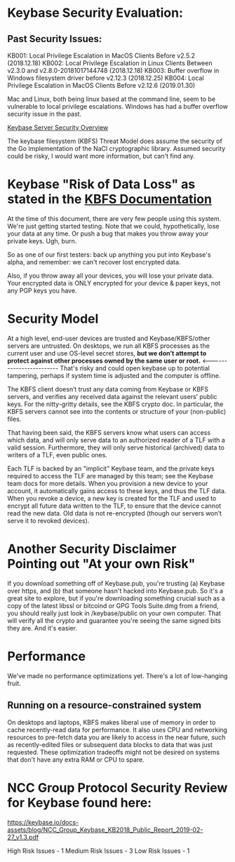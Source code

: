 # Keybase Security Evaluation:

## Past Security Issues: 

KB001: Local Privilege Escalation in MacOS Clients Before v2.5.2 (2018.12.18)
KB002: Local Privilege Escalation in Linux Clients Between v2.3.0 and v2.8.0-20181017144748 (2018.12.18)
KB003: Buffer overflow in Windows filesystem driver before v2.12.3 (2018.12.25)
KB004: Local Privilege Escalation in MacOS Clients Before v2.12.6 (2019.01.30)

Mac and Linux, both being linux based at the command line, seem to be vulnerable to local privilege escalations.  Windows has had a buffer overflow security issue in the past.

[Keybase Server Security Overview](https://keybase.io/docs/server_security)

The keybase filesystem  (KBFS) Threat Model does assume the security of the Go Implementation of the NaCl cryptographic library.  Assumed security could be risky, I would want more information, but can't find any.

# Keybase "Risk of Data Loss"  as stated in the [KBFS Documentation](https://keybase.io/docs/kbfs)

At the time of this document, there are very few people using this system. We're just getting started testing. Note that we could, hypothetically, lose your data at any time. Or push a bug that makes you throw away your private keys. Ugh, burn.

So as one of our first testers: back up anything you put into Keybase's alpha, and remember: we can't recover lost encrypted data.

Also, if you throw away all your devices, you will lose your private data. Your encrypted data is ONLY encrypted for your device & paper keys, not any PGP keys you have.

# Security Model

At a high level, end-user devices are trusted and Keybase/KBFS/other servers are untrusted. On desktops, we run all KBFS processes as the current user and use OS-level secret stores, **but we don’t attempt to protect against other processes owned by the same user or root.**  <------------------------  That's risky and could open keybase up to potential tampering, perhaps if system time is adjusted and the computer is offline. 

The KBFS client doesn’t trust any data coming from Keybase or KBFS servers, and verifies any received data against the relevant users’ public keys. For the nitty-gritty details, see the KBFS crypto doc. In particular, the KBFS servers cannot see into the contents or structure of your (non-public) files.

That having been said, the KBFS servers know what users can access which data, and will only serve data to an authorized reader of a TLF with a valid session. Furthermore, they will only serve historical (archived) data to writers of a TLF, even public ones.

Each TLF is backed by an "implicit" Keybase team, and the private keys required to access the TLF are managed by this team; see the Keybase team docs for more details. When you provision a new device to your account, it automatically gains access to these keys, and thus the TLF data. When you revoke a device, a new key is created for the TLF and used to encrypt all future data written to the TLF, to ensure that the device cannot read the new data. Old data is not re-encrypted (though our servers won’t serve it to revoked devices).

# Another Security Disclaimer Pointing out "At your own Risk"

If you download something off of Keybase.pub, you're trusting (a) Keybase over https, and (b) that someone hasn't hacked into Keybase.pub. So it's a great site to explore, but if you're downloading something crucial such as a copy of the latest libssl or bitcoind or GPG Tools Suite.dmg from a friend, you should really just look in /keybase/public on your own computer. That will verify all the crypto and guarantee you're seeing the same signed bits they are. And it's easier.

# Performance

We've made no performance optimizations yet. There's a lot of low-hanging fruit.

## Running on a resource-constrained system

On desktops and laptops, KBFS makes liberal use of memory in order to cache recently-read data for performance. It also uses CPU and networking resources to pre-fetch data you are likely to access in the near future, such as recently-edited files or subsequent data blocks to data that was just requested. These optimization tradeoffs might not be desired on systems that don't have any extra RAM or CPU to spare. 

# NCC Group Protocol Security Review for Keybase found here: 

https://keybase.io/docs-assets/blog/NCC_Group_Keybase_KB2018_Public_Report_2019-02-27_v1.3.pdf

High Risk Issues - 1
Medium Risk Issues - 3
Low Risk Issues - 1
